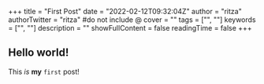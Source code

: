 +++
title = "First Post"
date = "2022-02-12T09:32:04Z"
author = "ritza"
authorTwitter = "ritza" #do not include @
cover = ""
tags = ["", ""]
keywords = ["", ""]
description = ""
showFullContent = false
readingTime = false
+++

## Hello world!

This *is* **my** `first` post!